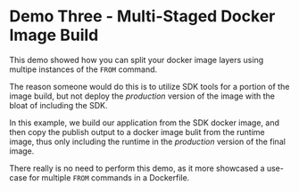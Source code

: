 # Demo Three - Multi-Staged Docker Image Build

This demo showed how you can split your docker image layers using multipe instances of the `FROM` command.

The reason someone would do this is to utilize SDK tools for a portion of the image build, but not deploy the *production* version of the image with the bloat of including the SDK.

In this example, we build our application from the SDK docker image, and then copy the publish output to a docker image bulit from the runtime image, thus only including the runtime in the *production* version of the final image.

There really is no need to perform this demo, as it more showcased a use-case for multiple `FROM` commands in a Dockerfile.
